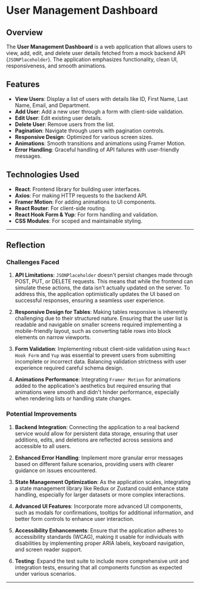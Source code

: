 # User Management Dashboard

## Overview

The **User Management Dashboard** is a web application that allows users to view, add, edit, and delete user details fetched from a mock backend API (`JSONPlaceholder`). The application emphasizes functionality, clean UI, responsiveness, and smooth animations.

## Features

- **View Users**: Display a list of users with details like ID, First Name, Last Name, Email, and Department.
- **Add User**: Add a new user through a form with client-side validation.
- **Edit User**: Edit existing user details.
- **Delete User**: Remove users from the list.
- **Pagination**: Navigate through users with pagination controls.
- **Responsive Design**: Optimized for various screen sizes.
- **Animations**: Smooth transitions and animations using Framer Motion.
- **Error Handling**: Graceful handling of API failures with user-friendly messages.

## Technologies Used

- **React**: Frontend library for building user interfaces.
- **Axios**: For making HTTP requests to the backend API.
- **Framer Motion**: For adding animations to UI components.
- **React Router**: For client-side routing.
- **React Hook Form & Yup**: For form handling and validation.
- **CSS Modules**: For scoped and maintainable styling.

---

## Reflection

### Challenges Faced

1. **API Limitations**: `JSONPlaceholder` doesn't persist changes made through POST, PUT, or DELETE requests. This means that while the frontend can simulate these actions, the data isn't actually updated on the server. To address this, the application optimistically updates the UI based on successful responses, ensuring a seamless user experience.

2. **Responsive Design for Tables**: Making tables responsive is inherently challenging due to their structured nature. Ensuring that the user list is readable and navigable on smaller screens required implementing a mobile-friendly layout, such as converting table rows into block elements on narrow viewports.

3. **Form Validation**: Implementing robust client-side validation using `React Hook Form` and `Yup` was essential to prevent users from submitting incomplete or incorrect data. Balancing validation strictness with user experience required careful schema design.

4. **Animations Performance**: Integrating `Framer Motion` for animations added to the application's aesthetics but required ensuring that animations were smooth and didn't hinder performance, especially when rendering lists or handling state changes.

### Potential Improvements

1. **Backend Integration**: Connecting the application to a real backend service would allow for persistent data storage, ensuring that user additions, edits, and deletions are reflected across sessions and accessible to all users.

2. **Enhanced Error Handling**: Implement more granular error messages based on different failure scenarios, providing users with clearer guidance on issues encountered.

3. **State Management Optimization**: As the application scales, integrating a state management library like Redux or Zustand could enhance state handling, especially for larger datasets or more complex interactions.

4. **Advanced UI Features**: Incorporate more advanced UI components, such as modals for confirmations, tooltips for additional information, and better form controls to enhance user interaction.

5. **Accessibility Enhancements**: Ensure that the application adheres to accessibility standards (WCAG), making it usable for individuals with disabilities by implementing proper ARIA labels, keyboard navigation, and screen reader support.

6. **Testing**: Expand the test suite to include more comprehensive unit and integration tests, ensuring that all components function as expected under various scenarios.

---


